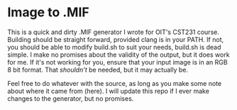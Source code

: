 # Image to .MIF

This is a quick and dirty .MIF generator I wrote for OIT's CST231 course. Building should be
straight forward, provided clang is in your PATH. If not, you should be able to modify build.sh to
suit your needs, build.sh is dead simple. I make no promises about the validity of the output, but it does
work for me. If it's not working for you, ensure that your input image is in an RGB 8 bit format. That
*shouldn't* be needed, but it may actually be.

Feel free to do whatever with the source, as long as you make some note about where it came from
(here). I will update this repo if I ever make changes to the generator, but no promises.

